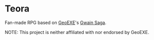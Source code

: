 # Teora

Fan-made RPG based on [GeoEXE]'s [Gwain Saga].

NOTE: This project is neither affiliated with nor endorsed by GeoEXE.

[GeoEXE]: https://www.youtube.com/c/geoexeofficial
[Gwain Saga]: https://youtube.com/playlist?list=PLtVNv5LHqiUMkdxa0eFlpZJEKxhyBzzr1
